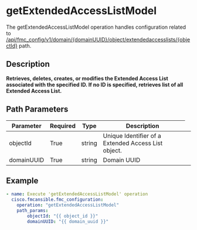 # getExtendedAccessListModel

The getExtendedAccessListModel operation handles configuration related to [/api/fmc_config/v1/domain/{domainUUID}/object/extendedaccesslists/{objectId}](/paths//api/fmc_config/v1/domain/{domain_uuid}/object/extendedaccesslists/{object_id}.md) path.&nbsp;
## Description
**Retrieves, deletes, creates, or modifies the Extended Access List associated with the specified ID. If no ID is specified, retrieves list of all Extended Access List.**

## Path Parameters
| Parameter | Required | Type | Description |
| --------- | -------- | ---- | ----------- |
| objectId | True | string <td colspan=3> Unique Identifier of a Extended Access List object. |
| domainUUID | True | string <td colspan=3> Domain UUID |

## Example
```yaml
- name: Execute 'getExtendedAccessListModel' operation
  cisco.fmcansible.fmc_configuration:
    operation: "getExtendedAccessListModel"
    path_params:
        objectId: "{{ object_id }}"
        domainUUID: "{{ domain_uuid }}"

```